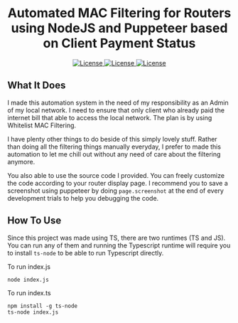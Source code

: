 <div align="center">
  <h1>Automated MAC Filtering for Routers using NodeJS and Puppeteer based on Client Payment Status</h1>

<a href="https://www.typescriptlang.org/">
	<img alt="License" src="https://img.shields.io/badge/Typescript-3776AB?style=for-the-badge&logo=typescript&logoColor=white">
</a>
<a href="https://www.nodejs.org/">
	<img alt="License" src="https://img.shields.io/badge/NodeJS v22.12.0-417e38?style=for-the-badge&logo=nodejs&logoColor=white">
</a>
<a href="https://github.com/SalamPS/puppet-mac-filter/blob/main/LICENSE">
  <img alt="License" src="https://img.shields.io/badge/License-MIT-2cb150?style=for-the-badge&logo=opensourceinitiative&logoColor=white">
</a>
</div>

## What It Does

I made this automation system in the need of my responsibility as an Admin of my local network. I need to ensure that only client who already paid the internet bill that able to access the local network. The plan is by using Whitelist MAC Filtering.

I have plenty other things to do beside of this simply lovely stuff. Rather than doing all the filtering things manually everyday, I prefer to made this automation to let me chill out without any need of care about the filtering anymore.

You also able to use the source code I provided. You can freely customize the code according to your router display page. I recommend you to save a screenshot using puppeteer by doing `page.screenshot` at the end of every development trials to help you debugging the code.

## How To Use

Since this project was made using TS, there are two runtimes (TS and JS). You can run any of them and running the Typescript runtime will require you to install `ts-node` to be able to run Typescript directly.

To run index.js

```
node index.js
```

To run index.ts

```
npm install -g ts-node
ts-node index.js
```
